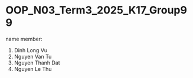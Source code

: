 # OOP_N03_Term3_2025_K17_Group99
name member:
1. Dinh Long Vu
2. Nguyen Van Tu
3. Nguyen Thanh Dat
4. Nguyen Le Thu
